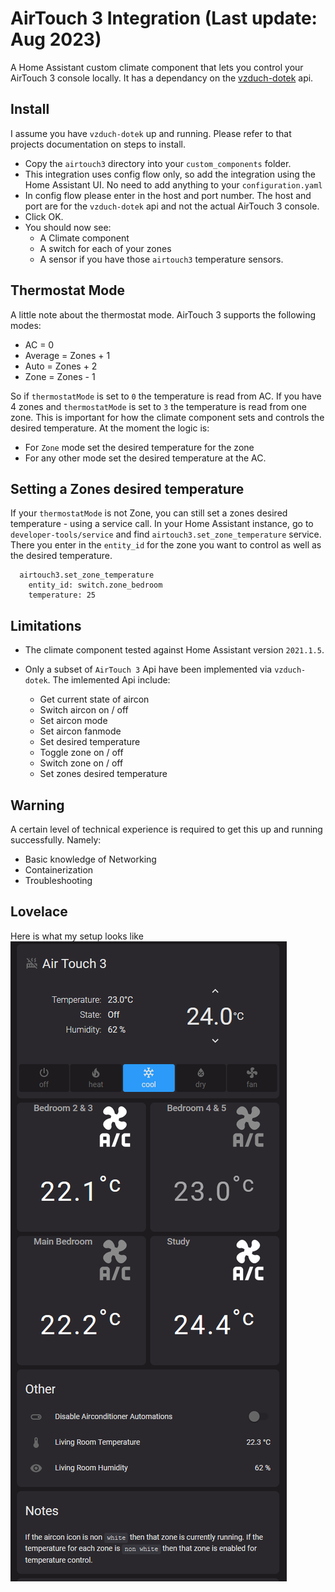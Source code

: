 # AirTouch 3 Integration (Last update: Aug 2023)

A Home Assistant custom climate component that lets you control your AirTouch 3 console locally. It has a dependancy on the [vzduch-dotek](https://github.com/ozczecho/vzduch-dotek) api.

## Install

I assume you have `vzduch-dotek` up and running. Please refer to that projects documentation on steps to install.

* Copy the `airtouch3` directory into your `custom_components` folder.
* This integration uses config flow only, so add the integration using the Home Assistant UI. No need to add anything to your `configuration.yaml`
* In config flow please enter in the host and port number. The host and port are for the `vzduch-dotek` api and not the actual AirTouch 3 console.
* Click OK.
* You should now see:
  * A Climate component
  * A switch for each of your zones
  * A sensor if you have those `airtouch3` temperature sensors.
  
## Thermostat Mode

A little note about the thermostat mode. AirTouch 3 supports the following modes:

* AC = 0
* Average = Zones + 1
* Auto = Zones + 2
* Zone = Zones - 1

So if `thermostatMode` is set to `0` the temperature is read from AC. If you have 4 zones and `thermostatMode` is set to `3` the temperature is read from one zone. This is important for how the climate component sets and controls the desired temperature. At the moment the logic is:

* For `Zone` mode set the desired temperature for the zone
* For any other mode set the desired temperature at the AC.

## Setting a Zones desired temperature

If your `thermostatMode` is not Zone, you can still set a zones desired temperature - using a service call. In your Home Assistant instance, go to `developer-tools/service` and find `airtouch3.set_zone_temperature` service. There you enter in the `entity_id` for the zone you want to control as well as the desired temperature.

```
  airtouch3.set_zone_temperature
    entity_id: switch.zone_bedroom
    temperature: 25
```

## Limitations

* The climate component tested against Home Assistant version `2021.1.5`.
* Only a subset of `AirTouch 3` Api have been implemented via `vzduch-dotek`. The imlemented Api include:

    * Get current state of aircon
    * Switch aircon on / off
    * Set aircon mode
    * Set aircon fanmode
    * Set desired temperature
    * Toggle zone on / off
    * Switch zone on / off
    * Set zones desired temperature
  
## Warning
  
A certain level of technical experience is required to get this up and running successfully. Namely:

* Basic knowledge of Networking
* Containerization
* Troubleshooting
  
## Lovelace

Here is what my setup looks like\
![AirTouch3 in Lovelave](https://github.com/ozczecho/airtouch3_custom_component/blob/main/at3.PNG?raw=true)
